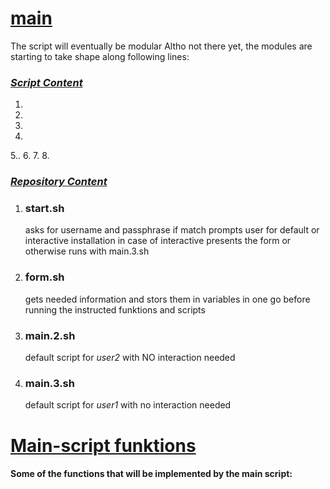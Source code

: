 # <b><u>main</b></u>

The script will eventually be modular
Altho not there yet, the modules are starting to take shape along following lines:


### <b><u>*Script Content*</b></u>

1.
2.
3.
4.
5..
6.
7.
8.

### <b><u>*Repository Content* </b></u>
1) ### start.sh
    asks for username and passphrase if match prompts user for default or interactive installation
    in case of interactive presents the form or otherwise runs with main.3.sh 
2) ### form.sh
    gets needed information and stors them in variables in one go before running the instructed
   funktions and scripts
3) ### main.2.sh
    default script for *user2* with NO interaction needed
4) ### main.3.sh
    default script for *user1* with no interaction needed

#   <b><u> Main-script funktions  </b></u>
#### Some of the functions that will be implemented by the main script:

<b><u> </b></u>
